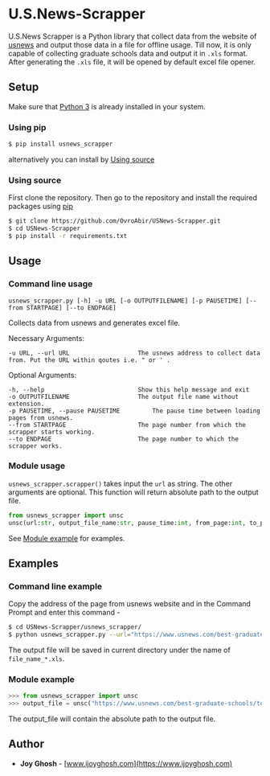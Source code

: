 # U.S.News-Scrapper

U.S.News Scrapper is a Python library that collect data from the website of [usnews](https://www.usnews.com/best-graduate-schools) and output those data in a file for offline usage. Till now, it is only capable of collecting graduate schools data and output it in `.xls` format. After generating the `.xls` file, it will be opened by default excel file opener.

## Setup
Make sure that [Python 3](https://www.python.org/downloads) is already installed in your system.
### Using pip
```bash
$ pip install usnews_scrapper
```
alternatively you can install by [Using source](#using-source)

### Using source
First clone the repository. Then go to the repository and install the required packages using [pip](https://pip.pypa.io/en/stable/)
```bash
$ git clone https://github.com/OvroAbir/USNews-Scrapper.git
$ cd USNews-Scrapper
$ pip install -r requirements.txt
```

## Usage

### Command line usage
```
usnews_scrapper.py [-h] -u URL [-o OUTPUTFILENAME] [-p PAUSETIME] [--from STARTPAGE] [--to ENDPAGE]
```
Collects data from usnews and generates excel file.

Necessary Arguments:
```
-u URL, --url URL     		        The usnews address to collect data from. Put the URL within qoutes i.e. " or ' .
```
Optional Arguments:
```
-h, --help            		        Show this help message and exit
-o OUTPUTFILENAME     		        The output file name without extension.
-p PAUSETIME, --pause PAUSETIME         The pause time between loading pages from usnews.
--from STARTPAGE      		        The page number from which the scrapper starts working.
--to ENDPAGE          		        The page number to which the scrapper works.
```

### Module usage
`usnews_scrapper.scrapper()` takes input the `url` as string. The other arguments are optional. This function will return absolute path to the output file.
```python
from usnews_scrapper import unsc
unsc(url:str, output_file_name:str, pause_time:int, from_page:int, to_page:int) -> str
```
See [Module example](#module-example) for examples.

## Examples

### Command line example
Copy the address of the page from usnews website and in the Command Prompt and enter this command -

```bash
$ cd USNews-Scrapper/usnews_scrapper/
$ python usnews_scrapper.py --url="https://www.usnews.com/best-graduate-schools/top-science-schools/computer-science-rankings" -o file_name -p 2 --from=2 --to=5 
```
The output file will be saved in current directory under the name of `file_name_*.xls`. 

### Module example

```python
>>> from usnews_scrapper import unsc
>>> output_file = unsc("https://www.usnews.com/best-graduate-schools/top-science-schools/computer-science-rankings", output_file_name="output", pause_time=2, from_page=2, to_page=5)
```
The output_file will contain the absolute path to the output file.

## Author

* **Joy Ghosh** - [www.ijoyghosh.com](https://www.ijoyghosh.com)
